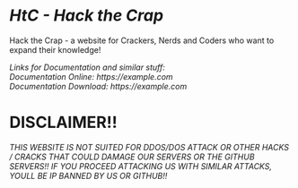 # _HtC - Hack the Crap_
Hack the Crap - a website for Crackers, Nerds and Coders who want to expand their knowledge!

_Links for Documentation and similar stuff:_ <br>
_Documentation Online: https://example.com_ <br>
_Documentation Download: https://example.com_



# DISCLAIMER!!
_THIS WEBSITE IS NOT SUITED FOR DDOS/DOS ATTACK OR OTHER HACKS / CRACKS THAT COULD DAMAGE OUR SERVERS OR THE GITHUB SERVERS!!_
_IF YOU PROCEED ATTACKING US WITH SIMILAR ATTACKS, YOULL BE IP BANNED BY US OR GITHUB!!_
